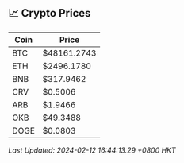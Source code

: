 ## 📈 Crypto Prices

| Coin | Price |
| ---- | ----- |
| BTC | $48161.2743 |
| ETH | $2496.1780 |
| BNB | $317.9462 |
| CRV | $0.5006 |
| ARB | $1.9466 |
| OKB | $49.3488 |
| DOGE | $0.0803 |

_Last Updated: 2024-02-12 16:44:13.29 +0800 HKT_